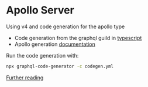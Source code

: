 # Apollo Server

Using v4 and code generation for the apollo type

- Code generation from the graphql guild in [typescript](https://the-guild.dev/graphql/codegen)
- Apollo generation [documentation](https://www.apollographql.com/docs/apollo-server/workflow/generate-types/)

Run the code generation with:

```bash
npx graphql-code-generator -c codegen.yml 
```

[Further reading](https://the-guild.dev/graphql/codegen/docs/guides/further-reading)
